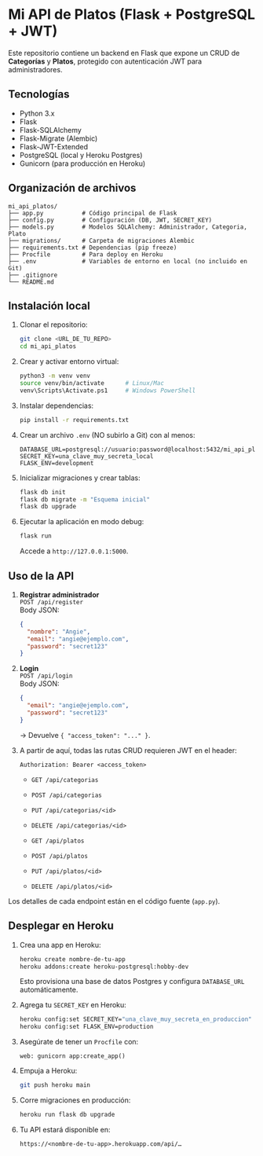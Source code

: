 # Mi API de Platos (Flask + PostgreSQL + JWT)

Este repositorio contiene un backend en Flask que expone un CRUD de **Categorías** y **Platos**, protegido con autenticación JWT para administradores.  

## Tecnologías
- Python 3.x
- Flask
- Flask-SQLAlchemy
- Flask-Migrate (Alembic)
- Flask-JWT-Extended
- PostgreSQL (local y Heroku Postgres)
- Gunicorn (para producción en Heroku)

## Organización de archivos

```
mi_api_platos/
├── app.py           # Código principal de Flask
├── config.py        # Configuración (DB, JWT, SECRET_KEY)
├── models.py        # Modelos SQLAlchemy: Administrador, Categoria, Plato
├── migrations/      # Carpeta de migraciones Alembic
├── requirements.txt # Dependencias (pip freeze)
├── Procfile         # Para deploy en Heroku
├── .env             # Variables de entorno en local (no incluido en Git)
├── .gitignore
└── README.md
```

## Instalación local

1. Clonar el repositorio:
   ```bash
   git clone <URL_DE_TU_REPO>
   cd mi_api_platos
   ```

2. Crear y activar entorno virtual:
   ```bash
   python3 -m venv venv
   source venv/bin/activate      # Linux/Mac
   venv\Scripts\Activate.ps1     # Windows PowerShell
   ```

3. Instalar dependencias:
   ```bash
   pip install -r requirements.txt
   ```

4. Crear un archivo `.env` (NO subirlo a Git) con al menos:
   ```
   DATABASE_URL=postgresql://usuario:password@localhost:5432/mi_api_platos_db
   SECRET_KEY=una_clave_muy_secreta_local
   FLASK_ENV=development
   ```

5. Inicializar migraciones y crear tablas:
   ```bash
   flask db init
   flask db migrate -m "Esquema inicial"
   flask db upgrade
   ```

6. Ejecutar la aplicación en modo debug:
   ```bash
   flask run
   ```
   Accede a `http://127.0.0.1:5000`.

## Uso de la API

1. **Registrar administrador**  
   `POST /api/register`  
   Body JSON:
   ```json
   {
     "nombre": "Angie",
     "email": "angie@ejemplo.com",
     "password": "secret123"
   }
   ```

2. **Login**  
   `POST /api/login`  
   Body JSON:
   ```json
   {
     "email": "angie@ejemplo.com",
     "password": "secret123"
   }
   ```
   → Devuelve `{ "access_token": "..." }`.

3. A partir de aquí, todas las rutas CRUD requieren JWT en el header:
   ```
   Authorization: Bearer <access_token>
   ```

   - `GET /api/categorias`  
   - `POST /api/categorias`  
   - `PUT /api/categorias/<id>`  
   - `DELETE /api/categorias/<id>`  

   - `GET /api/platos`  
   - `POST /api/platos`  
   - `PUT /api/platos/<id>`  
   - `DELETE /api/platos/<id>`

Los detalles de cada endpoint están en el código fuente (`app.py`).

## Desplegar en Heroku

1. Crea una app en Heroku:
   ```bash
   heroku create nombre-de-tu-app
   heroku addons:create heroku-postgresql:hobby-dev
   ```
   Esto provisiona una base de datos Postgres y configura `DATABASE_URL` automáticamente.

2. Agrega tu `SECRET_KEY` en Heroku:
   ```bash
   heroku config:set SECRET_KEY="una_clave_muy_secreta_en_produccion"
   heroku config:set FLASK_ENV=production
   ```

3. Asegúrate de tener un `Procfile` con:
   ```
   web: gunicorn app:create_app()
   ```

4. Empuja a Heroku:
   ```bash
   git push heroku main
   ```

5. Corre migraciones en producción:
   ```bash
   heroku run flask db upgrade
   ```

6. Tu API estará disponible en:
   ```
   https://<nombre-de-tu-app>.herokuapp.com/api/…
   ```
